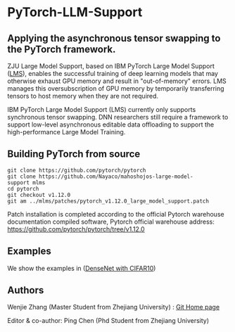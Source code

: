 # PyTorch-LLM-Support

## Applying the asynchronous tensor swapping to the PyTorch framework.


ZJU Large Model Support, based on IBM PyTorch Large Model Support ([LMS](https://github.com/IBM/pytorch-large-model-support)), enables the successful training of deep learning models that may otherwise exhaust GPU memory and result in "out-of-memory" errors. LMS manages this oversubscription of GPU memory by temporarily transferring tensors to host memory when they are not required.

IBM PyTorch Large Model Support (LMS) currently only supports synchronous tensor swapping. DNN researchers still require a framework to support low-level asynchronous editable data offloading to support the high-performance Large Model Training.



## Building PyTorch from source

```
git clone https://github.com/pytorch/pytorch  
git clone https://github.com/Nayaco/mahoshojos-large-model-support mlms 
cd pytorch    
git checkout v1.12.0    
git am ../mlms/patches/pytorch_v1.12.0_large_model_support.patch   
```

Patch installation is completed according to the official Pytorch warehouse documentation compiled software, Pytorch official warehouse address: https://github.com/pytorch/pytorch/tree/v1.12.0

## Examples

We show the examples in ([DenseNet with CIFAR10](https://github.com/IBM/pytorch-large-model-support](https://github.com/Nayaco/mahoshojos-large-model-support/tree/main/examples)))

## Authors

Wenjie Zhang (Master Student from Zhejiang University) : [Git Home page](https://github.com/Nayaco/mahoshojos-large-model-support/tree/main)

Editor & co-author: Ping Chen (Phd Student from Zhejiang University)
